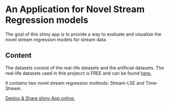 # An Application for Novel Stream Regression models 
The goal of this shiny app is to provide a way to evaluate and visualize the novel stream regression models for stream data.

Content
--
The datasets consist of the real-life datasets and the artificial datasets. The real-life datasets used in thie projecct is FREE and can be found [here.](http://pages.stern.nyu.edu/~wgreene/Text/tables/tablelist5.htm")

It contains two novel stream regression mothods: Stream-LSE and Time-Stream.

[Deploy & Share shiny App online.](https://streamregressiontool.shinyapps.io/novel-stream-regression-shiny-app-/)

